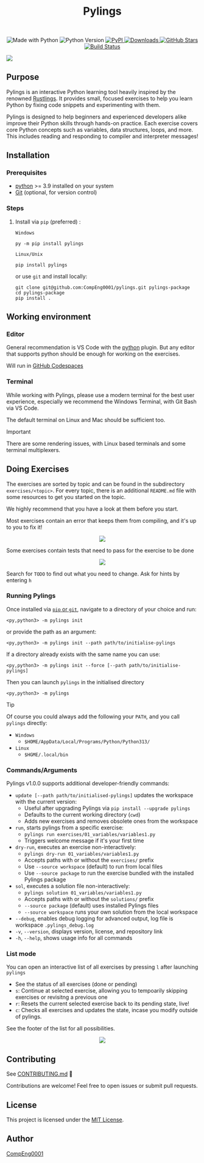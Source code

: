 <div align="center">
	<h1 align="center"><b>Pylings</b></h1>
</div>

<br/>

<p align="center">
  <img src="https://img.shields.io/badge/Made%20with-Python-3776AB?style=for-the-badge&logo=python&logoColor=white" alt="Made with Python">
 <img src="https://img.shields.io/pypi/pyversions/pylings?style=for-the-badge" alt="Python Version">
  <a href="https://pypi.org/project/pylings/">
    <img src="https://img.shields.io/pypi/v/pylings?style=for-the-badge" alt="PyPI">
  </a>
  <a href="https://pypi.org/project/pylings/">
    <img src="https://img.shields.io/pypi/dm/pylings?style=for-the-badge" alt="Downloads">
  </a>
  <a href="https://github.com/CompEng0001/pylings/stargazers">
    <img src="https://img.shields.io/github/stars/CompEng0001/pylings?style=for-the-badge" alt="GitHub Stars">
  </a>
  <a href="https://github.com/CompEng0001/pylings/actions">
    <img src="https://img.shields.io/github/actions/workflow/status/CompEng00001/pylings/python-app.yml?style=for-the-badge&label=build" alt="Build Status">
  </a>
</p> 

![](./images/pylings_demo_2.gif)

## Purpose

Pylings is an interactive Python learning tool heavily inspired by the renowned [Rustlings](https://github.com/rust-lang/rustlings). It provides small, focused exercises to help you learn Python by fixing code snippets and experimenting with them.


Pylings is designed to help beginners and experienced developers alike improve their Python skills through hands-on practice. Each exercise covers core Python concepts such as variables, data structures, loops, and more. This includes reading and responding to compiler and interpreter messages!

## Installation

### Prerequisites

- [python](https://www.python.org/downloads/) >= 3.9  installed on your system
- [Git](https://git-scm.com/downloads) (optional, for version control)

### Steps

1. Install via `pip` (preferred) :
    
    `Windows`
    ```
    py -m pip install pylings
    ```
    
    `Linux/Unix`
    ```
    pip install pylings
    ```

    or use `git` and install locally:

    ```
    git clone git@github.com:CompEng0001/pylings.git pylings-package
    cd pylings-package
    pip install .
    ```

## Working environment

### Editor

General recommendation is VS Code with the [python](https://marketplace.visualstudio.com/items?itemName=ms-python.python) plugin. But any editor that supports python should be enough for working on the exercises.

Will run in [GitHub Codespaces](https://github.com/features/codespaces)

### Terminal

While working with Pylings, please use a modern terminal for the best user experience, especially we recommend the Windows Terminal, with Git Bash via VS Code.

The default terminal on Linux and Mac should be sufficient too.

> [!IMPORTANT]
> There are some rendering issues, with Linux based terminals and some terminal multiplexers. 

## Doing Exercises

The exercises are sorted by topic and can be found in the subdirectory `exercises/<topic>`.
For every topic, there is an additional `README.md` file with some resources to get you started on the topic.

We highly recommend that you have a look at them before you start.

Most exercises contain an error that keeps them from compiling, and it's up to you to fix it!

<div align=center>

![](./images/exercise_pending.png)

</div>

Some exercises contain tests that need to pass for the exercise to be done

<div align=center>

![](./images/exercise_finished.png)

</div>

Search for `TODO` to find out what you need to change.
Ask for hints by entering `h`


### Running Pylings

Once installed via [`pip` or `git`](#steps), navigate to a directory of your choice and run:

  
  ```
  <py,python3> -m pylings init
  ```

  or provide the path as an argument:

  ```
  <py,python3> -m pylings init --path path/to/initialise-pylings
  ``` 

  If a directory already exists with the same name you can use:

  ```
  <py,python3> -m pylings init --force [--path path/to/initialise-pylings]
  ```

  Then you can launch `pylings` in the initialised directory

  ```
  <py,python3> -m pylings
  ```

> [!TIP]
> Of course you could always add the following your `PATH`, and you call `pylings` directly: 
> - `Windows`
>   - `$HOME/AppData/Local/Programs/Python/Python313/`
> - `Linux`
>   -  `$HGME/.local/bin`

### Commands/Arguments
Pylings v1.0.0 supports additional developer-friendly commands:
- `update [--path path/to/initialised-pylings]` updates the workspace with the current version:
  - Useful after upgrading Pylings via `pip install --upgrade pylings`
  - Defaults to the current working directory (`cwd`)
  - Adds new exercises and removes obsolete ones from the workspace
- `run`, starts pylings from a specific exercise:
  - `pylings run exercises/01_variables/variables1.py`
  - Triggers welcome message if it's your first time
- `dry-run`, executes an exercise non-interactively:
  - `pylings dry-run 01_variables/variables1.py`
  - Accepts paths with or without the `exercises/` prefix
  - Use `--source workspace` (default) to run from local files
  - Use `--source package` to run the exercise bundled with the installed Pylings package
- `sol`, executes a solution file non-interactively:
  - `pylings solution 01_variables/variables1.py`
  - Accepts paths with or without the `solutions/` prefix
  - `--source package` (default) uses installed Pylings files
  - `--source workspace` runs your own solution from the local workspace
- `--debug`, enables debug logging for advanced output, log file is workspace `.pylings_debug.log`
- `-v`, `--version`, displays version, license, and repository link
- `-h`, `--help`, shows usage info for all commands


### List mode

You can open an interactive list of all exercises by pressing `l` after launching `pylings`

- See the status of all exercises (done or pending)
- `s`: Continue at selected exercise, allowing you to tempoarily skipping exercises or revisitng a previous one
- `r`: Resets the current selected exercise back to its pending state, live!
- `c`: Checks all exercises and updates the state, incase you modify outside of pylings.

See the footer of the list for all possibilities. 

<div align=center>

![](./images/exercise_list.png)

</div>

## Contributing

See [CONTRIBUTING.md](https://github.com/CompEng0001/pylings/blob/main/CONTRIBUTING.md) 🔗

Contributions are welcome! Feel free to open issues or submit pull requests.

## License

This project is licensed under the [MIT License](./LICENSE.md).

## Author

[CompEng0001](https://git@github.com/CompEng0001)

